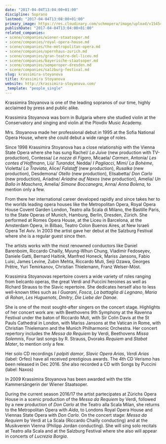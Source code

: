 ```yaml
---
date: "2017-04-04T13:04:00+01:00"
discipline: Soprano
lastmod: "2017-04-04T13:08:00+01:00"
primary_image: https://res.cloudinary.com/schmopera/image/upload/v1545409169/media/webhook-uploads/1491307299562/639620BADG-2.jpg.jpg
publishDate: "2017-04-04T13:04:00+01:00"
related_companies:
- scene/companies/wiener-staatsoper.md
- scene/companies/royal-opera-house.md
- scene/companies/the-metropolitan-opera.md
- scene/companies/opernhaus-zurich.md
- scene/companies/gran-teatre-del-liceu.md
- scene/companies/bayerische-staatsoper.md
- scene/companies/semperoper-dresden.md
- scene/companies/salzburg-festival.md
slug: krassimira-stoyanova
title: Krassimira Stoyanova
website: http://krassimira-stoyanova.com/
_template: "people_single"
---
```


Krassimira Stoyanova is one of the leading sopranos of our time, highly acclaimed by press and public alike.

Krassimira Stoyanova was born in Bulgaria where she studied violin at the Conservatory and singing and violin at the Plovdiv Music Academy.

Mrs. Stoyanova made her professional debut in 1995 at the Sofia National Opera House, where she could debut a wide range of roles.

Since 1998 Krassimira Stoyanova has a close relationship with the Vienna State Opera where she has sung Rachel/ *La Juive* (new production with TV-production), Contessa/ *Le nozze di Figaro*, Micaela/ *Carmen*, Antonia/ *Les contes d’Hoffmann*, Liù/ *Turandot*, Nedda/ *I Pagliacci*, Mimi/ *La Bohème*, Violetta/ *La Traviata*, Alice/ *Falstaff* (new production), *Rusalka* (new production), Desdemona/ *Otello* (new production), Elisabetta/ *Don Carlo* (new production), Ariadne/ *Ariadne auf Naxos* (new production), Amelia/ *Un Ballo in Maschera*, Amelia/ *Simone Boccanegra*, Anna/ *Anna Bolena*, to mention only a few.

From there her international career developed rapidly and since takes her to the worlds leading opera houses like the Metropolitan Opera, Royal Opera House Covent Garden London, Teatro alla Scala di Milano, the Bastille Paris, to the State Operas of Munich, Hamburg, Berlin, Dresden, Zürich. She performed at Romes Opera House, at the Liceu in Barcelona, at the Amsterdam Opera, in Bilbao, Teatro Colon Buenos Aires, at New Israeli Opera Tel Aviv. In 2003 the artist gave her debut at the Salzburg Festival where she is a regular guest since then.

The artists works with the most renowned conductors like Daniel Barenboim, Riccardo Chailly, Myung-Whun Chung, Vladimir Fedoseyev, Daniele Gatti, Bernard Haitink, Manfred Honeck, Mariss Jansons, Fabio Luisi, James Levine, Zubin Mehta, Riccardo Muti, Seiji Ozawa, Georges Prêtre, Yuri Temirkanov, Christian Thielemann, Franz Welser-Möst.

Krassimira Stoyanovas repertoire covers a wide variety of roles ranging from belcanto operas, the great Verdi and Puccini heroines as well as Richard Strauss to the Slavic repertoire. She dedicates herself also to less well-known titles such as *I Guarani*, *Fosca*, *La battaglia di Legnano*, *Maria di Rohan*, *Les Huguenots*, *Dmitry*, *Die Liebe der Danae*.

She is one of the most sought-after singers on the concert stage. Highlights of her concert work are: with Beethovens 9th Symphony at the Ravenna Festival under the baton of Riccardo Muti, with Sir Colin Davis at the St Pauls Cathedral in London, with Mariss Jansons at the Vatican in Rome, with Christian Thielemann and the Munich Philharmonic Orchestra. Her concert repertory includes the *Messa da Requiem* by Verdi, Beethovens *Missa Solemnis*, Four last songs by R. Strauss, Dvoraks *Requiem* and *Stabat Mater*, to mention only a few.

Her solo CD recordings *I palpiti damor*, *Slavic Opera Arias*, *Verdi Arias* (label: Orfeo) have all received prestigious awards. The 4th CD Verismo has been released in Dec 2016. She also recorded a CD with Songs by Puccini (label: Naxos)

In 2009 Krassimira Stoyanova has been awarded with the title Kammersängerin der Wiener Staatsoper.

During the current season 2016/17 the artist partecipates at Zürichs Opera House in a scenic production of the *Messa da Requiem* by Verdi, followed by a new production of *Don Carlo* at the Teatro alla Scala Milan, she returns to the Metropolitan Opera with *Aida*, to Londons Royal Opera House and Viennas State Opera with *Don Carlo*. On the concert stage: *Messa da Requiem* by Verdi at La Scala (Riccardo Chailly conducting) and at the Musikverein Vienna (Philipp Jordan conducting). She will sing solo recitals at Teatro alla Scala and at the Salzburg Festival where she also will appear in concerts of *Lucrezia Borgia*.
